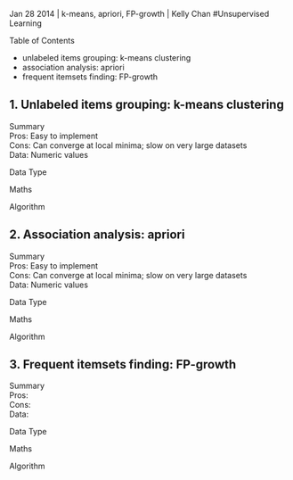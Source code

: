 Jan 28 2014 | k-means, apriori, FP-growth | Kelly Chan
#Unsupervised Learning

Table of Contents
- unlabeled items grouping: k-means clustering
- association analysis: apriori
- frequent itemsets finding: FP-growth

## 1. Unlabeled items grouping: k-means clustering

Summary  
Pros: Easy to implement  
Cons: Can converge at local minima; slow on very large datasets  
Data: Numeric values   

Data Type  

Maths  

Algorithm  



## 2. Association analysis: apriori

Summary  
Pros: Easy to implement  
Cons: Can converge at local minima; slow on very large datasets  
Data: Numeric values  

Data Type  

Maths  

Algorithm  




## 3. Frequent itemsets finding: FP-growth

Summary  
Pros:  
Cons:  
Data:  

Data Type  

Maths  

Algorithm  



